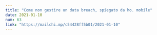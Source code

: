 ```yaml
---
title: "Come non gestire un data breach, spiegato da ho. mobile"
date: 2021-01-10
num: 63
link: "https://mailchi.mp/c54428ff5b01/2021-01-10"
---
```

